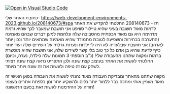 [![Open in Visual Studio Code](https://classroom.github.com/assets/open-in-vscode-c66648af7eb3fe8bc4f294546bfd86ef473780cde1dea487d3c4ff354943c9ae.svg)](https://classroom.github.com/online_ide?assignment_repo_id=10627033&assignment_repo_type=AssignmentRepo)




כתובת האתר שלי- https://web-development-environments-2023.github.io/208140673/#spa 
תז - 208140673
החלטתי להקדיש את האתר לדמות מאוד חשובה בעיני שהיא טיילור סוויפט אני חושבת שמעבר לכך שהיא זרמת מדהימה היא גם מאוד אכפתית מהסביבה שלה ונלחמת למען דברים שבהם מאמינה (התערבה בבחירות והשפיעה לטובת מתמודד שהיא מאמינה שמתאים יותר ונכון יותר לארהב) אני חושבת שבלעדיה לא היה לי ילדות ונערות גדלתי על השירים שלה ועוד יותר כייף לדעת שהיא בן אדם כל כך טוב בלי קשר לשירים שלה, אני חושבת שהיא מוכשרת ברמות ומקווה שתהנו מהעבודה שלי! (נ"ב הוספתי 3 תמונות שלה כילדה, נערה, וכיום)
החלטתי לעשות את האתר בעיצוב קצת שונה ולכן התפריט נראה קצת שונה רציתי לשחק עם זה טיפה ולעשות את זה שונה ויותר מיוחד.

מקווה שתהנו מהאתר ומבדיקת העבודה מאוד נהנתי לעשות את העבודה בפאן האישי זה מאוד מעניין אותי ומחכה כבר ללמוד יותר כלים ולהשקיע יותר זמן בלפתח אתרים בעצמי תודה על ההזדמנות לעשות זאת בפעם הראשונה!
